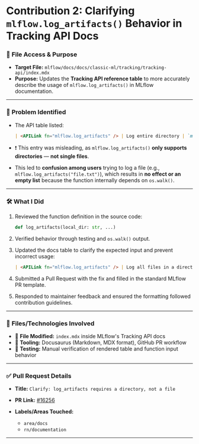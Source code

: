 # Contribution 2: Clarifying `mlflow.log_artifacts()` Behavior in Tracking API Docs

### 📂 **File Access & Purpose**

* **Target File:** `mlflow/docs/docs/classic-ml/tracking/tracking-api/index.mdx`
* **Purpose:** Updates the **Tracking API reference table** to more accurately describe the usage of `mlflow.log_artifacts()` in MLflow documentation.

---

### 🎯 **Problem Identified**

* The API table listed:

  ```md
  | <APILink fn="mlflow.log_artifacts" /> | Log entire directory | `mlflow.log_artifacts("./plots/")` |
  ```

* ❗ This entry was misleading, as `mlflow.log_artifacts()` **only supports directories** — **not single files**.

* This led to **confusion among users** trying to log a file (e.g., `mlflow.log_artifacts("file.txt")`), which results in **no effect or an empty list** because the function internally depends on `os.walk()`.

---

### 🛠️ **What I Did**

1. Reviewed the function definition in the source code:

   ```python
   def log_artifacts(local_dir: str, ...)
   ```

2. Verified behavior through testing and `os.walk()` output.

3. Updated the docs table to clarify the expected input and prevent incorrect usage:

   ```md
   | <APILink fn="mlflow.log_artifacts" /> | Log all files in a directory (**not for single files**) | `mlflow.log_artifacts("./plots/")` |
   ```

4. Submitted a Pull Request with the fix and filled in the standard MLflow PR template.

5. Responded to maintainer feedback and ensured the formatting followed contribution guidelines.

---

### 🧾 **Files/Technologies Involved**

* 📄 **File Modified:** `index.mdx` inside MLflow's Tracking API docs
* 🧠 **Tooling:** Docusaurus (Markdown, MDX format), GitHub PR workflow
* 🧪 **Testing:** Manual verification of rendered table and function input behavior

---

### ✅ **Pull Request Details**

* **Title:** `Clarify: log_artifacts requires a directory, not a file`
* **PR Link:** [#16256](https://github.com/mlflow/mlflow/pull/16255)
* **Labels/Areas Touched:**

  * `area/docs`
  * `rn/documentation`

---
